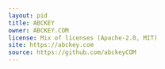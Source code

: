 ```yaml
---
layout: pid
title: ABCKEY
owner: ABCKEY.COM
license: Mix of licenses (Apache-2.0, MIT)
site: https://abckey.com
source: https://github.com/abckeyCOM
---
```

